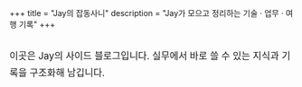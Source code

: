 +++
title = "Jay의 잡동사니"
description = "Jay가 모으고 정리하는 기술 · 업무 · 여행 기록"
+++

<article style="max-width:920px;margin:2rem auto;font-size:1.05rem;line-height:1.8;">
  <p>이곳은 Jay의 사이드 블로그입니다. 실무에서 바로 쓸 수 있는 지식과 기록을 구조화해 남깁니다.</p>
</article>